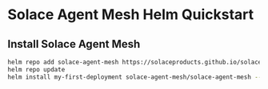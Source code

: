 # Solace Agent Mesh Helm Quickstart


## Install Solace Agent Mesh

```sh
helm repo add solace-agent-mesh https://solaceproducts.github.io/solace-agent-mesh-helm-quickstart/
helm repo update
helm install my-first-deployment solace-agent-mesh/solace-agent-mesh --values <Your-values>
```
